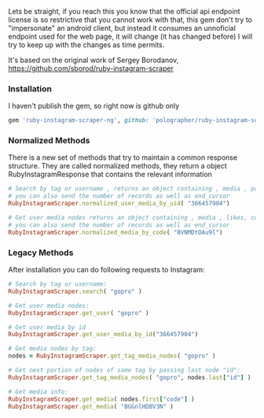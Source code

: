 Lets be straight, if you reach this you know that the official api endpoint license is so restrictive that you cannot work with that, this gem don't try to "impersonate" an android client, but instead it consumes an unnoficial endpoint used for the web page, it will change (it has changed before) I will try to keep up with the changes as time permits.

It's based on the original work of Sergey Borodanov, https://github.com/sborod/ruby-instagram-scraper

### Installation

I haven't publish the gem, so right now is github only

```ruby
gem 'ruby-instagram-scraper-ng', github: 'polographer/ruby-instagram-scraper'
```

### Normalized Methods

There is a new set of methods that try to maintain a common response structure. They are called normalized methods, they return a object RubyInstagramResponse that contains the relevant information

```ruby
# Search by tag or username , returns an object containing , media , page and raw
# you can also send the number of records as well as end_cursor
RubyInstagramScraper.normalized_user_media_by_uid( "366457904")

# Get user media nodes returns an object containing , media , likes, comments and raw
# you can also send the number of records as well as end_cursor
RubyInstagramScraper.normalized_media_by_code( "BVNMDtOAu9l")

```

### Legacy Methods

After installation you can do following requests to Instagram:

```ruby
# Search by tag or username:
RubyInstagramScraper.search( "gopro" )

# Get user media nodes:
RubyInstagramScraper.get_user( "gopro" )

# Get user media by id
RubyInstagramScraper.get_user_media_by_id("366457904")

# Get media nodes by tag:
nodes = RubyInstagramScraper.get_tag_media_nodes( "gopro" )

# Get next portion of nodes of same tag by passing last node "id":
RubyInstagramScraper.get_tag_media_nodes( "gopro", nodes.last["id"] )

# Get media info:
RubyInstagramScraper.get_media( nodes.first["code"] )
RubyInstagramScraper.get_media( "BGGnlHDBV3N" )

```

